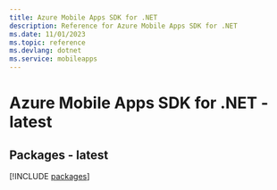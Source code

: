 ```yaml
---
title: Azure Mobile Apps SDK for .NET
description: Reference for Azure Mobile Apps SDK for .NET
ms.date: 11/01/2023
ms.topic: reference
ms.devlang: dotnet
ms.service: mobileapps
---
```

# Azure Mobile Apps SDK for .NET - latest
## Packages - latest
[!INCLUDE [packages](mobile-apps-index.md)]